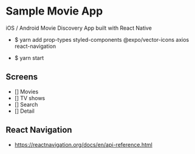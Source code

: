 # Sample Movie App

iOS / Android Movie Discovery App built with React Native

- \$ yarn add prop-types styled-components @expo/vector-icons axios react-navigation

- \$ yarn start

## Screens

- [] Movies
- [] TV shows
- [] Search
- [] Detail

## React Navigation

- https://reactnavigation.org/docs/en/api-reference.html
